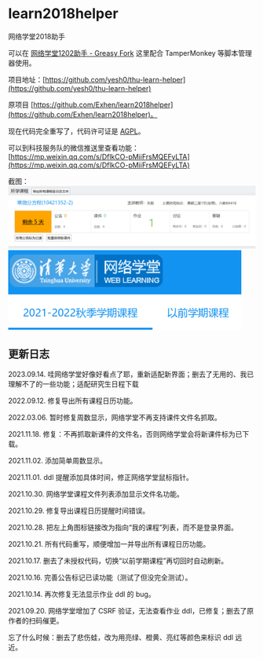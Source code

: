 # learn2018helper

网络学堂2018助手

可以在 [网络学堂1202助手 - Greasy Fork](https://greasyfork.org/en/scripts/422447-%E7%BD%91%E7%BB%9C%E5%AD%A6%E5%A0%821202%E5%8A%A9%E6%89%8B) 这里配合 TamperMonkey 等脚本管理器使用。

项目地址：[https://github.com/yesh0/thu-learn-helper](https://github.com/yesh0/thu-learn-helper)

原项目 [https://github.com/Exhen/learn2018helper](https://github.com/Exhen/learn2018helper)。

现在代码完全重写了，代码许可证是 [AGPL](./LICENSE)。

可以到科技服务队的微信推送里查看功能： [https://mp.weixin.qq.com/s/DflkCO-pMiiFrsMQEFyLTA](https://mp.weixin.qq.com/s/DflkCO-pMiiFrsMQEFyLTA)

截图：
![导出所有课程日历、公告标记已读、下载新文件、DDL提醒](./screenshots/v2.png)
![左上角图标链接改为指向“我的课程”](./screenshots/v2.1.png)

## 更新日志

2023.09.14. 哇网络学堂好像好看点了耶，重新适配新界面；删去了无用的、我已理解不了的一些功能；适配研究生日程下载

2022.09.12. 修复导出所有课程日历功能。

2022.03.06. 暂时修复周数显示，网络学堂不再支持课件文件名抓取。

2021.11.18. 修复：不再抓取新课件的文件名，否则网络学堂会将新课件标为已下载。

2021.11.02. 添加简单周数显示。

2021.11.01. ddl 提醒添加具体时间，修正网络学堂鼠标指针。

2021.10.30. 网络学堂课程文件列表添加显示文件名功能。

2021.10.29. 修复导出课程日历提醒时间错误。

2021.10.28. 把左上角图标链接改为指向“我的课程”列表，而不是登录界面。

2021.10.21. 所有代码重写，顺便增加一并导出所有课程日历功能。

2021.10.17. 删去了未授权代码，切换“以前学期课程”再切回时自动刷新。

2021.10.16. 完善公告标记已读功能（测试了但没完全测试）。

2021.10.14. 再次修复无法显示作业 ddl 的 bug。

2021.09.20. 网络学堂增加了 CSRF 验证，无法查看作业 ddl，已修复；删去了原作者的扫码催更。

忘了什么时候：删去了悲伤蛙，改为用亮绿、橙黄、亮红等颜色来标识 ddl 远近。

